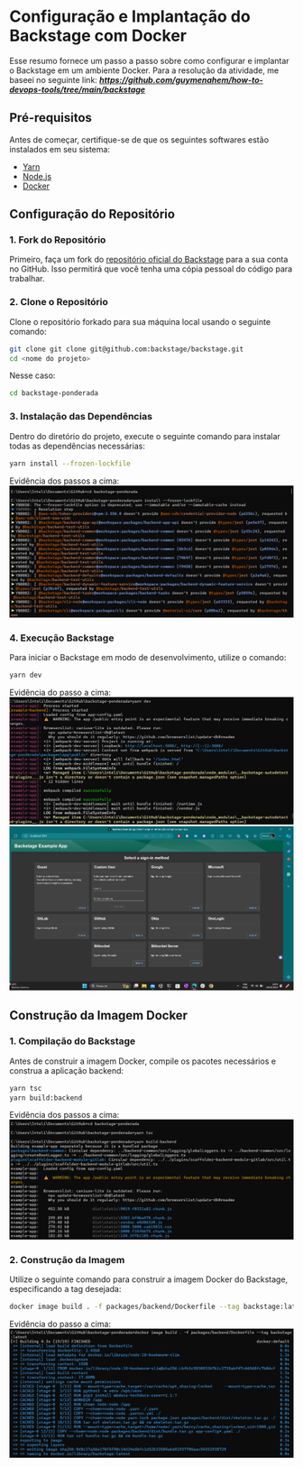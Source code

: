 # Configuração e Implantação do Backstage com Docker

Esse resumo fornece um passo a passo sobre como configurar e implantar o Backstage em um ambiente Docker.
Para a resolução da atividade, me baseei no seguinte link: **_https://github.com/guymenahem/how-to-devops-tools/tree/main/backstage_**

## Pré-requisitos

Antes de começar, certifique-se de que os seguintes softwares estão instalados em seu sistema:

- [Yarn](https://yarnpkg.com/getting-started/install)
- [Node.js](https://nodejs.org/en/download/)
- [Docker](https://www.docker.com/products/docker-desktop)

## Configuração do Repositório

### 1. Fork do Repositório

Primeiro, faça um fork do [repositório oficial do Backstage](https://github.com/backstage/backstage) para a sua conta no GitHub. Isso permitirá que você tenha uma cópia pessoal do código para trabalhar.

### 2. Clone o Repositório

Clone o repositório forkado para sua máquina local usando o seguinte comando:

```bash
git clone git clone git@github.com:backstage/backstage.git
cd <nome do projeto>
```

Nesse caso:

```bash
cd backstage-ponderada
```

### 3. Instalação das Dependências

Dentro do diretório do projeto, execute o seguinte comando para instalar todas as dependências necessárias:

```bash
yarn install --frozen-lockfile
```

Evidência dos passos a cima: 
![Texto alternativo](https://github.com/JuliaTogni/backstage/blob/master/Captura%20de%20tela%202024-04-29%20094052.png)

### 4. Execução Backstage

Para iniciar o Backstage em modo de desenvolvimento, utilize o comando:

```bash
yarn dev
```

Evidência do passo a cima: 
![Texto alternativo](https://github.com/JuliaTogni/backstage/blob/master/Captura%20de%20tela%202024-04-29%20095106.png)
![Texto alternativo](https://github.com/JuliaTogni/backstage/blob/master/Captura%20de%20tela%202024-04-29%20100448.png)

## Construção da Imagem Docker

### 1. Compilação do Backstage

Antes de construir a imagem Docker, compile os pacotes necessários e construa a aplicação backend:

```bash
yarn tsc
yarn build:backend
```

Evidência dos passos a cima: 
![Texto alternativo](https://github.com/JuliaTogni/backstage/blob/master/Captura%20de%20tela%202024-04-29%20101116.png)

### 2. Construção da Imagem

Utilize o seguinte comando para construir a imagem Docker do Backstage, especificando a tag desejada:

```bash
docker image build . -f packages/backend/Dockerfile --tag backstage:latest
```

Evidência do passo a cima: 
![Texto alternativo](https://github.com/JuliaTogni/backstage/blob/master/Captura%20de%20tela%202024-04-29%20101308.png)
